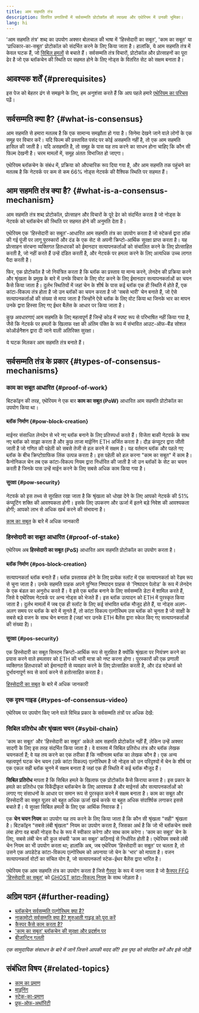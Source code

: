 ```yaml
---
title: आम सहमति तंत्र
description: वितरित प्रणालियों में सर्वसम्मति प्रोटोकॉल की व्याख्या और एथेरियम में उनकी भूमिका।
lang: hi
---
```


'आम सहमति तंत्र' शब्द का उपयोग अक्सर बोलचाल की भाषा में 'हिस्सेदारी का सबूत', 'काम का सबूत' या 'प्राधिकार-का-सबूत' प्रोटोकॉल को संदर्भित करने के लिए किया जाता है। हालांकि, ये आम सहमति तंत्र में केवल घटक हैं, जो [सिबिल हमलों](/glossary/#sybil-attack) से बचाते हैं। सर्वसम्मति तंत्र विचारों, प्रोटोकॉल और प्रोत्साहनों का पूरा ढेर है जो एक ब्लॉकचेन की स्थिति पर सहमत होने के लिए नोड्स के वितरित सेट को सक्षम बनाता है।

## आवश्यक शर्तें {#prerequisites}

इस पेज को बेहतर ढंग से समझने के लिए, हम अनुशंसा करते हैं कि आप पहले हमारे [एथेरियम का परिचय](/developers/docs/intro-to-ethereum/) पढ़ें।

## सर्वसम्मति क्या है? {#what-is-consensus}

आम सहमति से हमारा मतलब है कि एक सामान्य समझौता हो गया है। सिनेमा देखने जाने वाले लोगों के एक समूह पर विचार करें। यदि फिल्म की प्रस्तावित पसंद पर कोई असहमति नहीं है, तो एक आम सहमति हासिल की जाती है। यदि असहमति है, तो समूह के पास यह तय करने का साधन होना चाहिए कि कौन सी फिल्म देखनी है। चरम मामलों में, समूह अंततः विभाजित हो जाएगा।

एथेरियम ब्लॉकचेन के संबंध में, प्रक्रिया को औपचारिक रूप दिया गया है, और आम सहमति तक पहुंचने का मतलब है कि नेटवर्क पर कम से कम 66% नोड्स नेटवर्क की वैश्विक स्थिति पर सहमत हैं।

## आम सहमति तंत्र क्या है? {#what-is-a-consensus-mechanism}

आम सहमति तंत्र शब्द प्रोटोकॉल, प्रोत्साहन और विचारों के पूरे ढेर को संदर्भित करता है जो नोड्स के नेटवर्क को ब्लॉकचेन की स्थिति पर सहमत होने की अनुमति देता है।

एथेरियम एक 'हिस्सेदारी का सबूत'-आधारित आम सहमति तंत्र का उपयोग करता है जो स्टेकर्स द्वारा लॉक की गई पूंजी पर लागू पुरस्कारों और दंड के एक सेट से अपनी क्रिप्टो-आर्थिक सुरक्षा प्राप्त करता है। यह प्रोत्साहन संरचना व्यक्तिगत हितधारकों को ईमानदार सत्यापनकर्ताओं को संचालित करने के लिए प्रोत्साहित करती है, जो नहीं करते हैं उन्हें दंडित करती है, और नेटवर्क पर हमला करने के लिए अत्यधिक उच्च लागत पैदा करती है।

फिर, एक प्रोटोकॉल है जो नियंत्रित करता है कि ब्लॉक का प्रस्ताव या मान्य करने, लेनदेन की प्रक्रिया करने और श्रृंखला के प्रमुख के बारे में उनके विचार के लिए वोट करने के लिए ईमानदार सत्यापनकर्ताओं का चयन कैसे किया जाता है। दुर्लभ स्थितियों में जहां चेन के शीर्ष के पास कई ब्लॉक एक ही स्थिति में होते हैं, एक कांटा-विकल्प तंत्र होता है जो उन ब्लॉकों का चयन करता है जो 'सबसे भारी' चेन बनाते हैं, जो ऐसे सत्यापनकर्ताओं की संख्या से मापा जाता है जिन्होंने ऐसे ब्लॉक के लिए वोट किया था जिनके भार का मापन उनके द्वारा हिस्सा लिए गए ईथर बैलेंस के आधार पर किया जाता है।

कुछ अवधारणाएं आम सहमति के लिए महत्वपूर्ण हैं जिन्हें कोड में स्पष्ट रूप से परिभाषित नहीं किया गया है, जैसे कि नेटवर्क पर हमलों के खिलाफ रक्षा की अंतिम पंक्ति के रूप में संभावित आउट-ऑफ-बैंड सोशल कोऑर्डनैशन द्वारा दी जाने वाली अतिरिक्त सुरक्षा।

ये घटक मिलकर आम सहमति तंत्र बनाते हैं।

## सर्वसम्मति तंत्र के प्रकार {#types-of-consensus-mechanisms}

### काम का सबूत आधारित {#proof-of-work}

बिटकॉइन की तरह, एथेरियम ने एक बार **काम का सबूत (PoW)** आधारित आम सहमति प्रोटोकॉल का उपयोग किया था।

#### ब्लॉक निर्माण {#pow-block-creation}

माईनर संसाधित लेनदेन से भरे नए ब्लॉक बनाने के लिए प्रतिस्पर्धा करते हैं। विजेता बाकी नेटवर्क के साथ नए ब्लॉक को साझा करता है और कुछ ताजा माईनिंग ETH अर्जित करता है। दौड़ कंप्यूटर द्वारा जीती जाती है जो गणित की पहेली को सबसे तेजी से हल करने में सक्षम है। यह वर्तमान ब्लॉक और पहले गए ब्लॉक के बीच क्रिप्टोग्राफिक लिंक उत्पन्न करता है। इस पहेली को हल करना "काम का सबूत" में काम है। कैनोनिकल चेन तब एक कांटा-विकल्प नियम द्वारा निर्धारित की जाती है जो उन ब्लॉकों के सेट का चयन करती है जिनके पास उन्हें माईन करने के लिए सबसे अधिक काम किया गया है।

#### सुरक्षा {#pow-security}

नेटवर्क को इस तथ्य से सुरक्षित रखा जाता है कि श्रृंखला को धोखा देने के लिए आपको नेटवर्क की 51% कंप्यूटिंग शक्ति की आवश्यकता होगी। इसके लिए उपकरण और ऊर्जा में इतने बड़े निवेश की आवश्यकता होगी; आपको लाभ से अधिक खर्च करने की संभावना है।

[काम का सबूत](/developers/docs/consensus-mechanisms/pow/) के बारे में अधिक जानकारी

### हिस्सेदारी का सबूत आधारित {#proof-of-stake}

एथेरियम अब **हिस्सेदारी का सबूत (PoS)** आधारित आम सहमति प्रोटोकॉल का उपयोग करता है।

#### ब्लॉक निर्माण {#pos-block-creation}

सत्यापनकर्ता ब्लॉक बनाते हैं। ब्लॉक प्रस्तावक होने के लिए प्रत्येक स्लॉट में एक सत्यापनकर्ता को रेंडम रूप से चुना जाता है। उनके सहमति ग्राहक अपने युग्मित निष्पादन ग्राहक से 'निष्पादन पेलोड' के रूप में लेनदेन के एक बंडल का अनुरोध करते हैं। वे इसे एक ब्लॉक बनाने के लिए सर्वसम्मति डेटा में शामिल करते हैं, जिसे वे एथेरियम नेटवर्क पर अन्य नोड्स को भेजते हैं। इस ब्लॉक उत्पादन को ETH में पुरस्कृत किया जाता है। दुर्लभ मामलों में जब एक ही स्लॉट के लिए कई संभावित ब्लॉक मौजूद होते हैं, या नोड्स अलग-अलग समय पर ब्लॉक के बारे में सुनते हैं, तो कांटा विकल्प एल्गोरिथम उस ब्लॉक को चुनता है जो साक्षी के सबसे बड़े वजन के साथ चेन बनाता है (जहां भार उनके ETH बैलेंस द्वारा स्केल किए गए सत्यापनकर्ताओं की संख्या है)।

#### सुरक्षा {#pos-security}

एक हिस्सेदारी का सबूत सिस्टम क्रिप्टो-आर्थिक रूप से सुरक्षित है क्योंकि श्रृंखला पर नियंत्रण करने का प्रयास करने वाले हमलावर को ETH की भारी मात्रा को नष्ट करना होगा। पुरस्कारों की एक प्रणाली व्यक्तिगत हितधारकों को ईमानदारी से व्यवहार करने के लिए प्रोत्साहित करती है, और दंड स्टेकर्स को दुर्भावनापूर्ण रूप से कार्य करने से हतोत्साहित करता है।

[हिस्सेदारी का सबूत](/developers/docs/consensus-mechanisms/pos/) के बारे में अधिक जानकारी

### एक दृश्य गाइड {#types-of-consensus-video}

एथेरियम पर उपयोग किए जाने वाले विभिन्न प्रकार के सर्वसम्मति तंत्रों पर अधिक देखें:

<YouTube id="ojxfbN78WFQ" />

### सिबिल प्रतिरोध और श्रृंखला चयन {#sybil-chain}

'काम का सबूत' और 'हिस्सेदारी का सबूत' अकेले आम सहमति प्रोटोकॉल नहीं हैं, लेकिन उन्हें अक्सर सादगी के लिए इस तरह संदर्भित किया जाता है। वे वास्तव में सिबिल प्रतिरोध तंत्र और ब्लॉक लेखक चयनकर्ता हैं; वे यह तय करने का एक तरीका हैं कि नवीनतम ब्लॉक का लेखक कौन है। एक अन्य महत्वपूर्ण घटक चेन चयन (उर्फ कांटा विकल्प) एल्गोरिथम है जो नोड्स को उन परिदृश्यों में चेन के शीर्ष पर एक एकल सही ब्लॉक चुनने में सक्षम बनाता है जहां एक ही स्थिति में कई ब्लॉक मौजूद हैं।

**सिबिल प्रतिरोध** मापता है कि सिबिल हमले के खिलाफ एक प्रोटोकॉल कैसे किराया करता है। इस प्रकार के हमले का प्रतिरोध एक विकेंद्रीकृत ब्लॉकचेन के लिए आवश्यक है और माईनर्स और सत्यापनकर्ताओं को लगाए गए संसाधनों के आधार पर समान रूप से पुरस्कृत करने में सक्षम बनाता है। काम का सबूत और हिस्सेदारी का सबूत यूज़र को बहुत अधिक ऊर्जा खर्च करके या बहुत अधिक संपार्श्विक लगाकर इससे बचाते हैं। ये सुरक्षा सिबिल हमलों के लिए एक आर्थिक निवारक है।

एक **चेन चयन नियम** का उपयोग यह तय करने के लिए किया जाता है कि कौन सी श्रृंखला "सही" श्रृंखला है। बिटकॉइन "सबसे लंबी श्रृंखला" नियम का उपयोग करता है, जिसका अर्थ है कि जो भी ब्लॉकचेन सबसे लंबा होगा वह बाकी नोड्स वैध के रूप में स्वीकार करेगा और साथ काम करेगा। 'काम का सबूत' चेन के लिए, सबसे लंबी चेन की कुल संचयी 'काम का सबूत' कठिनाई से निर्धारित होती है। एथेरियम सबसे लंबी चेन नियम का भी उपयोग करता था; हालांकि अब, जब एथेरियम 'हिस्सेदारी का सबूत' पर चलता है, तो उसने एक अपडेटेड कांटा-विकल्प एल्गोरिथम को अपनाया जो चेन के 'भार' को मापता है। वजन सत्यापनकर्ता वोटों का संचित योग है, जो सत्यापनकर्ता स्टेक-ईथर बैलेंस द्वारा भारित है।

एथेरियम एक आम सहमति तंत्र का उपयोग करता है जिसे [गैस्पर](/developers/docs/consensus-mechanisms/pos/gasper/) के रूप में जाना जाता है जो [कैस्पर FFG 'हिस्सेदारी का सबूत'](https://arxiv.org/abs/1710.09437) को [GHOST कांटा-विकल्प नियम](https://arxiv.org/abs/2003.03052) के साथ जोड़ता है।

## अग्रिम पठन {#further-reading}

- [ब्लॉकचेन सर्वसम्मति एल्गोरिथम क्या है?](https://academy.binance.com/en/articles/what-is-a-blockchain-consensus-algorithm)
- [नाकामोटो सर्वसम्मति क्या है? शुरुआती गाइड को पूरा करें](https://blockonomi.com/nakamoto-consensus/)
- [कैस्पर कैसे काम करता है?](https://medium.com/unitychain/intro-to-casper-ffg-9ed944d98b2d)
- ['काम का सबूत' ब्लॉकचेन की सुरक्षा और प्रदर्शन पर](https://eprint.iacr.org/2016/555.pdf)
- [बीजान्टिन गलती](https://en.wikipedia.org/wiki/Byzantine_fault)

_एक सामुदायिक संसाधन के बारे में जानें जिसने आपकी मदद की? इस पृष्ठ को संपादित करें और इसे जोड़ें!_

## संबंधित विषय {#related-topics}

- [काम का प्रमाण](/developers/docs/consensus-mechanisms/pow/)
- [माइनिंग](/developers/docs/consensus-mechanisms/pow/mining/)
- [स्टेक-का-प्रमाण](/developers/docs/consensus-mechanisms/pos/)
- [प्रूफ-ऑफ-अथॉरिटी](/developers/docs/consensus-mechanisms/poa/)
